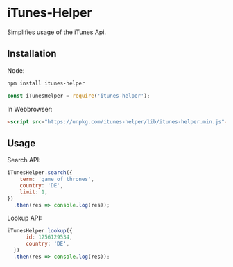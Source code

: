 # iTunes-Helper

Simplifies usage of the iTunes Api.

## Installation


Node:
```bash
npm install itunes-helper
```
```javascript
const iTunesHelper = require('itunes-helper');
```

In Webbrowser:
```html
<script src="https://unpkg.com/itunes-helper/lib/itunes-helper.min.js"></script>
```

## Usage

Search API:
```javascript
iTunesHelper.search({
    term: 'game of thrones',
    country: 'DE', 
    limit: 1,
})
  .then(res => console.log(res));
```

Lookup API:
```javascript
iTunesHelper.lookup({
      id: 1256129534,
      country: 'DE',
  })
  .then(res => console.log(res));
```


